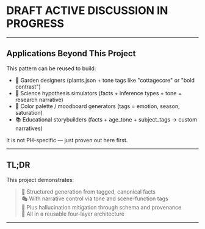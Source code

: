 # DRAFT ACTIVE DISCUSSION IN PROGRESS

---

## Applications Beyond This Project

This pattern can be reused to build:

- 🏡 Garden designers (plants.json + tone tags like "cottagecore" or "bold contrast")
- 🧪 Science hypothesis simulators (facts + inference types + tone = research narrative)
- 🎨 Color palette / moodboard generators (tags = emotion, season, saturation)
- 📚 Educational storybuilders (facts + age_tone + subject_tags → custom narratives)

It is not PH-specific — just proven out here first.

---

## TL;DR

This project demonstrates:

> 🔧 Structured generation from tagged, canonical facts  
> 🎭 With narrative control via tone and scene-function tags  
> 🚫 Plus hallucination mitigation through schema and provenance  
> 🧠 All in a reusable four-layer architecture  

---
